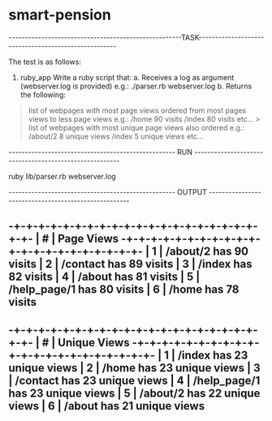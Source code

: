 # smart-pension

-----------------------------------------------------TASK-----------------------------------------------------

The test is as follows:
1. ruby_app
Write a ruby script that:
a. Receives a log as argument (webserver.log is provided)
e.g.: ./parser.rb webserver.log
b. Returns the following:
> list of webpages with most page views ordered from most pages views to less page views
e.g.:
/home 90 visits /index 80 visits etc... > list of webpages with most
unique page views also ordered
e.g.:
/about/2 8 unique views
/index 5 unique views etc...


--------------------------------------------------- RUN -------------------------------------------------------

 ruby lib/parser.rb webserver.log



--------------------------------------------------- OUTPUT -----------------------------------------------------

-+-+-+-+-+-+-+-+-+-+-+-+-+-+-+-+-+-+-+-+-+-+-
| # |      Page Views
-+-+-+-+-+-+-+-+-+-+-+-+-+-+-+-+-+-+-+-+-+-+-
| 1 |        /about/2 has 90 visits
| 2 |        /contact has 89 visits
| 3 |          /index has 82 visits
| 4 |          /about has 81 visits
| 5 |    /help_page/1 has 80 visits
| 6 |           /home has 78 visits
---------------------------------------------
-+-+-+-+-+-+-+-+-+-+-+-+-+-+-+-+-+-+-+-+-+-+-
| # |    Unique Views
-+-+-+-+-+-+-+-+-+-+-+-+-+-+-+-+-+-+-+-+-+-+-
| 1 |          /index has 23 unique views
| 2 |           /home has 23 unique views
| 3 |        /contact has 23 unique views
| 4 |    /help_page/1 has 23 unique views
| 5 |        /about/2 has 22 unique views
| 6 |          /about has 21 unique views
---------------------------------------------
